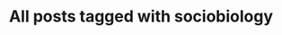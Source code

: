 ---
layout: tag
title: "All posts tagged with sociobiology"
permalink: /weblog/tags/sociobiology/
taxonomy: sociobiology
---